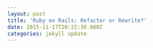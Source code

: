 ```yaml
---
layout: post
title: 'Ruby on Rails: Refactor or Rewrite?'
date: 2015-11-17T20:22:30.000Z
categories: jekyll update
---
```

